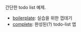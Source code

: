 간단한 todo list 예제.

* [boilerplate](boilerplate): 실습을 위한 껍데기
* [complete](complete): 완성된(?) todo-list 앱